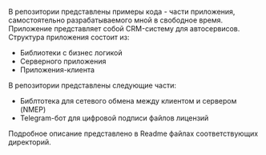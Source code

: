 ﻿В репозитории представлены примеры кода - части приложения, самостоятельно разрабатываемого мной в свободное время. Приложение представляет собой CRM-систему для автосервисов. Структура приложения состоит из:
- Библиотеки с бизнес логикой
- Серверного приложения
- Приложения-клиента

В репозитории представлены следующие части:
- Библтотека для сетевого обмена между клиентом и сервером (NMEP)
- Telegram-бот для цифровой подписи файлов лицензий

Подробное описание представлено в Readme файлах соответствующих директорий.